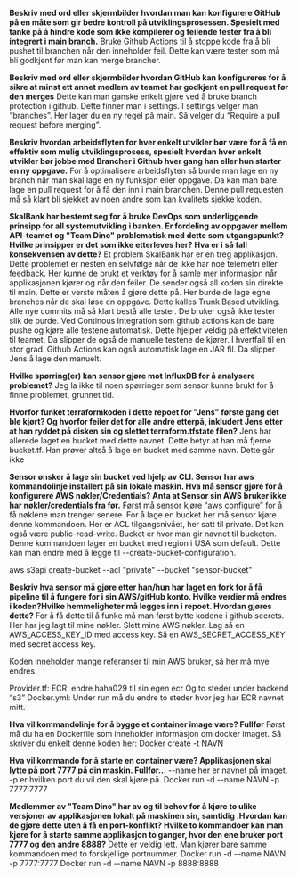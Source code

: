 **Beskriv med ord eller skjermbilder hvordan man kan konfigurere GitHub på en måte som gir bedre kontroll på utviklingsprosessen. Spesielt med tanke på å hindre kode som ikke kompilerer og feilende tester fra å bli integrert i main branch.**
Bruke Github Actions til å stoppe kode fra å bli pushet til branchen når den inneholder feil. Dette kan være tester som må bli godkjent før man kan merge brancher.

**Beskriv med ord eller skjermbilder hvordan GitHub kan konfigureres for å sikre at minst ett annet medlem av teamet har godkjent en pull request før den merges**
Dette kan man ganske enkelt gjøre ved å bruke branch protection i github. Dette finner man i settings. I settings velger man “branches”. Her lager du en ny regel på main. Så velger du “Require a pull request before merging”.

**Beskriv hvordan arbeidsflyten for hver enkelt utvikler bør være for å få en effektiv som mulig utviklingsprosess, spesielt hvordan hver enkelt utvikler bør jobbe med Brancher i Github hver gang han eller hun starter en ny oppgave.**
For å optimalisere arbeidsflyten så burde man lage en ny branch når man skal lage en ny funksjon eller oppgave. Da kan man bare lage en pull request for å få den inn i main branchen. Denne pull requesten må så klart bli sjekket av noen andre som kan kvalitets sjekke koden.

**SkalBank har bestemt seg for å bruke DevOps som underliggende prinsipp for all systemutvikling i banken. Er fordeling av oppgaver mellom API-teamet og "Team Dino" problematisk med dette som utgangspunkt? Hvilke prinsipper er det som ikke etterleves her? Hva er i så fall konsekvensen av dette?**
Et problem SkalBank har er en treg applikasjon. Dette problemet er nesten en selvfølge når de ikke har noe telemetri eller feedback. Her kunne de brukt et verktøy for å samle mer informasjon når applikasjonen kjører og når den feiler.
De sender også all koden sin direkte til main. Dette er verste måten å gjøre dette på. Her burde de lage egne branches når de skal løse en oppgave. Dette kalles Trunk Based utvikling. Alle nye commits må så klart bestå alle tester.
De bruker også ikke tester slik de burde. Ved Continous Integration som github actions kan de bare pushe og kjøre alle testene automatisk. Dette hjelper veldig på effektiviteten til teamet. Da slipper de også de manuelle testene de kjører. I hvertfall til en stor grad. Github Actions kan også automatisk lage en JAR fil. Da slipper Jens å lage den manuelt.

**Hvilke spørring(er) kan sensor gjøre mot InfluxDB for å analysere problemet?**
Jeg la ikke til noen spørringer som sensor kunne brukt for å finne problemet, grunnet tid.



**Hvorfor funket terraformkoden i dette repoet for "Jens" første gang det ble kjørt? Og hvorfor feiler det for alle andre etterpå, inkludert Jens etter at han ryddet på disken sin og slettet terraform.tfstate filen?**
Jens har allerede laget en bucket med dette navnet. Dette betyr at han må fjerne bucket.tf. Han prøver altså å lage en bucket med samme navn. Dette går ikke

**Sensor ønsker å lage sin bucket ved hjelp av CLI. Sensor har aws kommandolinje installert på sin lokale maskin. Hva må sensor gjøre for å konfigurere AWS nøkler/Credentials? Anta at Sensor sin AWS bruker ikke har nøkler/credentials fra før.**
Først må sensor kjøre “aws configure” for å få nøklene man trenger senere.
For å lage en bucket her må sensor kjøre denne kommandoen. Her er ACL tilgangsnivået, her satt til private. Det kan også være public-read-write. Bucket er hvor man gir navnet til bucketen. 
Denne kommandoen lager en bucket med region i USA som default. Dette kan man endre med å legge til --create-bucket-configuration.

aws s3api create-bucket --acl "private" --bucket "sensor-bucket"

**Beskriv hva sensor må gjøre etter han/hun har laget en fork for å få pipeline til å fungere for i sin AWS/gitHub konto. Hvilke verdier må endres i koden?Hvilke hemmeligheter må legges inn i repoet. Hvordan gjøres dette?**
For å få dette til å funke må man først bytte kodene i github secrets. Her har jeg lagt til mine nøkler. Slett mine AWS nøkler.
Lag så en AWS_ACCESS_KEY_ID med access key.
Så en AWS_SECRET_ACCESS_KEY med secret access key.

Koden inneholder mange referanser til min AWS bruker, så her må mye endres.

Provider.tf:
	ECR: endre haha029 til sin egen ecr
	Og to steder under backend “s3”
Docker.yml:
	Under run må du endre to steder hvor jeg har ECR navnet mitt.

**Hva vil kommandolinje for å bygge et container image være? Fullfør**
Først må du ha en Dockerfile som inneholder informasjon om docker imaget. Så skriver du enkelt denne koden her:
Docker create -t NAVN

**Hva vil kommando for å starte en container være? Applikasjonen skal lytte på port 7777 på din maskin. Fullfør…**
--name her er navnet på imaget. -p er hvilken port du vil den skal kjøre på.
Docker run -d --name NAVN -p 7777:7777

**Medlemmer av "Team Dino" har av og til behov for å kjøre to ulike versjoner av applikasjonen lokalt på maskinen sin, samtidig .Hvordan kan de gjøre dette uten å få en port-konflikt? Hvilke to kommandoer kan man kjøre for å starte samme applikasjon to ganger, hvor den ene bruker port 7777 og den andre 8888?**
Dette er veldig lett. Man kjører bare samme kommandoen med to forskjellige portnummer.
Docker run -d --name NAVN -p 7777:7777
Docker run -d --name NAVN -p 8888:8888






